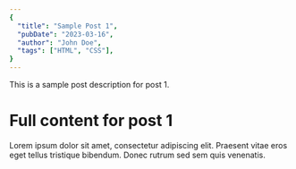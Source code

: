 ```yaml
---
{
  "title": "Sample Post 1",
  "pubDate": "2023-03-16",
  "author": "John Doe",
  "tags": ["HTML", "CSS"],
}
---
```


This is a sample post description for post 1.

# Full content for post 1

Lorem ipsum dolor sit amet, consectetur adipiscing elit. Praesent vitae eros eget tellus tristique bibendum. Donec rutrum sed sem quis venenatis.
